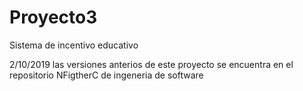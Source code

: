 # Proyecto3
Sistema de incentivo educativo

2/10/2019 las versiones anterios de este proyecto se encuentra en el repositorio NFigtherC de ingeneria de software
